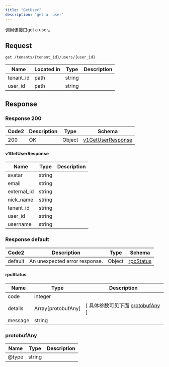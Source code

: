 ```yaml
---
title: "GetUser"
description: 'get a  user'
---
```

调用该接口get a  user。

## Request


```
get /tenants/{tenant_id}/users/{user_id}
```

| Name | Located in | Type | Description | 
| ---- | ---------- | ----------- | ----------- | 
| tenant_id | path | string |  |  
| user_id | path | string |  |  

## Response

### Response  200 
| Code2 | Description | Type | Schema |
| ---- | ----------- | ------ | ------ |
| 200 | OK | Object | [v1GetUserResponse](#v1GetUserResponse) |

#### v1GetUserResponse

| Name | Type | Description | 
| ---- | ---- | ----------- |     
| avatar | string |  |      
| email | string |  |      
| external_id | string |  |      
| nick_name | string |  |      
| tenant_id | string |  |      
| user_id | string |  |      
| username | string |  |   



### Response  default 
| Code2 | Description | Type | Schema |
| ---- | ----------- | ------ | ------ |
| default | An unexpected error response. | Object | [rpcStatus](#rpcStatus) |

#### rpcStatus

| Name | Type | Description | 
| ---- | ---- | ----------- |     
| code | integer |  |          
| details | Array[protobufAny] |  [ 具体参数可见下面 [protobufAny](#protobufAny) ] |       
| message | string |  |   

### protobufAny
| Name | Type | Description | 
| ---- | ---- | ----------- |     
| @type | string |  |   



